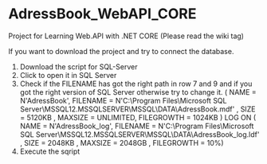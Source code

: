 # AdressBook_WebAPI_CORE
Project for Learning Web.API with .NET CORE  (Please read the wiki tag)

If you want to download the project and try to connect the database.

1. Download the script for SQL-Server
2. Click to open it in SQL Server
3. Check if the FILENAME has got the right path in row 7 and 9 and if you got the right version of SQL Server otherwise try to change it.
( NAME = N'AdressBook', FILENAME = N'C:\Program Files\Microsoft SQL Server\MSSQL12.MSSQLSERVER\MSSQL\DATA\AdressBook.mdf' , SIZE = 5120KB , MAXSIZE = UNLIMITED, FILEGROWTH = 1024KB )
 LOG ON 
( NAME = N'AdressBook_log', FILENAME = N'C:\Program Files\Microsoft SQL Server\MSSQL12.MSSQLSERVER\MSSQL\DATA\AdressBook_log.ldf' , SIZE = 2048KB , MAXSIZE = 2048GB , FILEGROWTH = 10%)
4. Execute the sqript
